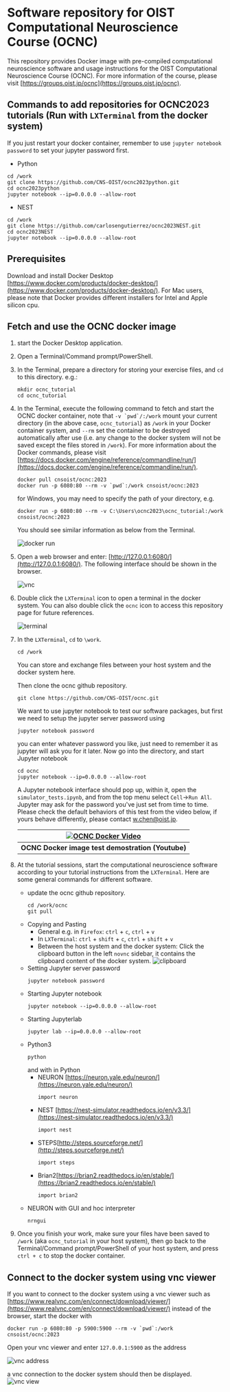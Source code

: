 # Software repository for OIST Computational Neuroscience Course (OCNC)

This repository provides Docker image with pre-compiled computational neuroscience software and usage instructions for the OIST Computational Neuroscience Course (OCNC). For more information of the course, please visit [https://groups.oist.jp/ocnc](https://groups.oist.jp/ocnc).

## Commands to add repositories for OCNC2023 tutorials (Run with `LXTerminal` from the docker system)
If you just restart your docker container, remember to use `jupyter notebook password` to set your jupyter password first.
* Python
```
cd /work
git clone https://github.com/CNS-OIST/ocnc2023python.git
cd ocnc2023python
jupyter notebook --ip=0.0.0.0 --allow-root
```
* NEST
```
cd /work
git clone https://github.com/carlosengutierrez/ocnc2023NEST.git
cd ocnc2023NEST
jupyter notebook --ip=0.0.0.0 --allow-root
```
  
## Prerequisites
Download and install Docker Desktop [https://www.docker.com/products/docker-desktop/](https://www.docker.com/products/docker-desktop/). For Mac users, please note that Docker provides different installers for Intel and Apple silicon cpu.

## Fetch and use the OCNC docker image
1. start the Docker Desktop application.
2. Open a Terminal/Command prompt/PowerShell.
3. In the Terminal, prepare a directory for storing your exercise files, and `cd` to this directory. e.g.:
    ```
    mkdir ocnc_tutorial
    cd ocnc_tutorial
    ```
4. In the Terminal, execute the following command to fetch and start the OCNC docker container, note that ``-v `pwd`/:/work`` mount your current directory (in the above case, `ocnc_tutorial`) as `/work` in your Docker container system, and `--rm` set the container to be destroyed automatically after use (i.e. any change to the docker system will not be saved except the files stored in `/work`). For more information about the Docker commands, please visit [https://docs.docker.com/engine/reference/commandline/run/](https://docs.docker.com/engine/reference/commandline/run/).

    ```
    docker pull cnsoist/ocnc:2023
    docker run -p 6080:80 --rm -v `pwd`:/work cnsoist/ocnc:2023
    ```
    
    for Windows, you may need to specify the path of your directory, e.g.
    ```
    docker run -p 6080:80 --rm -v C:\Users\ocnc2023\ocnc_tutorial:/work cnsoist/ocnc:2023
    ```
    
    You should see similar information as below from the Terminal.

    ![docker run](images/1.png)

5. Open a web browser and enter: [http://127.0.0.1:6080/](http://127.0.0.1:6080/). The following interface should be shown in the browser.

    ![vnc](images/2.png)

6. Double click the `LXTerminal` icon to open a terminal in the docker system. You can also double click the `ocnc` icon to access this repository page for future references.

    ![terminal](images/3.png)

7. In the `LXTerminal`, `cd` to `\work`.
    ```
    cd /work
    ```
    You can store and exchange files between your host system and the docker system here.
    
    Then clone the ocnc github repository.
    ```
    git clone https://github.com/CNS-OIST/ocnc.git
    ```
    We want to use jupyter notebook to test our software packages, but first we need to setup the jupyter server password using
    ```
    jupyter notebook password
    ```
    you can enter whatever password you like, just need to remember it as jupyter will ask you for it later.
    Now go into the directory, and start Jupyter notebook
    ```
    cd ocnc
    jupyter notebook --ip=0.0.0.0 --allow-root
    ```
    A Jupyter notebook interface should pop up, within it, open the `simulator_tests.ipynb`, and from the top menu select `Cell`->`Run All`.
    Jupyter may ask for the password you've just set from time to time.
    Please check the default behaviors of this test from the video below, if yours behave differently, please contact <w.chen@oist.jp>.

    | [![OCNC Docker Video](https://img.youtube.com/vi/vG2obB0_lDk/0.jpg)](https://www.youtube.com/watch?v=vG2obB0_lDk) |
    |:--:|
    | <b>OCNC Docker image test demostration (Youtube)</b>|

8. At the tutorial sessions, start the computational neuroscience software according to your tutorial instructions from the `LXTerminal`. Here are some general commands for different software.
    * update the ocnc github repository.
        ```
        cd /work/ocnc
        git pull
        ```
    * Copying and Pasting
        * General e.g. in `Firefox`: `ctrl` + `c`, `ctrl` + `v` 
        * In `LXTerminal`: `ctrl` + `shift` + `c`, `ctrl` + `shift` + `v`
        * Between the host system and the docker system: Click the clipboard button in the left `novnc` sidebar, it contains the clipboard content of the docker system.
            ![clipboard](images/4.png)
    * Setting Jupyter server password
        ```
        jupyter notebook password
        ```
    * Starting Jupyter notebook
        ```
        jupyter notebook --ip=0.0.0.0 --allow-root
        ```
    * Starting Jupyterlab
        ```
        jupyter lab --ip=0.0.0.0 --allow-root
        ```
    * Python3
        ```
        python
        ```
        and with in Python
        * NEURON [https://neuron.yale.edu/neuron/](https://neuron.yale.edu/neuron/)
            ```
            import neuron
            ```
        * NEST [https://nest-simulator.readthedocs.io/en/v3.3/](https://nest-simulator.readthedocs.io/en/v3.3/)
            ```
            import nest
            ```
        * STEPS[http://steps.sourceforge.net/](http://steps.sourceforge.net/)
            ```
            import steps
            ```
        * Brian2[https://brian2.readthedocs.io/en/stable/](https://brian2.readthedocs.io/en/stable/)
            ```
            import brian2
            ```
    * NEURON with GUI and hoc interpreter
        ```
        nrngui
        ```
9. Once you finish your work, make sure your files have been saved to `/work` (aka `ocnc_tutorial` in your host system), then go back to the Terminal/Command prompt/PowerShell of your host system, and press `ctrl + c` to stop the docker container.

## Connect to the docker system using vnc viewer

If you want to connect to the docker system using a vnc viewer such as [https://www.realvnc.com/en/connect/download/viewer/](https://www.realvnc.com/en/connect/download/viewer/) instead of the browser, start the docker with
```
docker run -p 6080:80 -p 5900:5900 --rm -v `pwd`:/work cnsoist/ocnc:2023
```
Open your vnc viewer and enter `127.0.0.1:5900` as the address

![vnc address](images/5.png)

a vnc connection to the docker system should then be displayed.
![vnc view](images/6.png)

